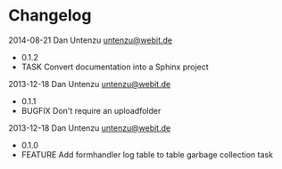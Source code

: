 Changelog
=========

2014-08-21 Dan Untenzu <untenzu@webit.de>

  * 0.1.2
  * TASK Convert documentation into a Sphinx project

2013-12-18 Dan Untenzu <untenzu@webit.de>

  * 0.1.1
  * BUGFIX Don't require an uploadfolder

2013-12-18 Dan Untenzu <untenzu@webit.de>

  * 0.1.0
  * FEATURE Add formhandler log table to table garbage collection task
